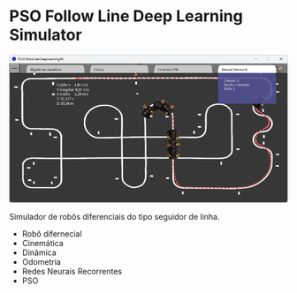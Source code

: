 # PSO Follow Line Deep Learning Simulator

![PSO Follow Line Deep Learning Simulator](https://github.com/Jakson-Almeida/Follow-Line-Simulator/blob/main/data/images/PSOFollowLineDeepLearning04.png)

Simulador de robôs diferenciais do tipo seguidor de linha.

- Robô difernecial
- Cinemática
- Dinâmica
- Odometria
- Redes Neurais Recorrentes
- PSO
